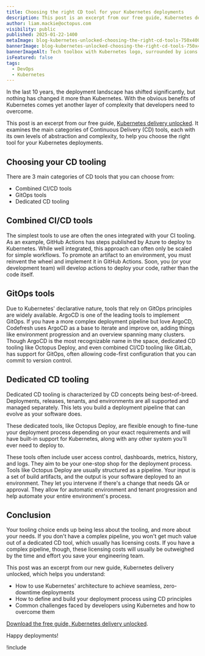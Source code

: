 ```yaml
---
title: Choosing the right CD tool for your Kubernetes deployments
description: This post is an excerpt from our free guide, Kubernetes delivery unlocked. It examines the main categories of Continuous Delivery tools.
author: liam.mackie@octopus.com
visibility: public
published: 2025-01-22-1400
metaImage: blog-kubernetes-unlocked-choosing-the-right-cd-tools-750x400.png
bannerImage: blog-kubernetes-unlocked-choosing-the-right-cd-tools-750x400.png
bannerImageAlt: Tech toolbox with Kubernetes logo, surrounded by icons for GitHub, Docker, Kubernetes, AWS, and Octopus Deploy, connected by a CD pipeline.
isFeatured: false
tags: 
  - DevOps
  - Kubernetes
---
```


In the last 10 years, the deployment landscape has shifted significantly, but nothing has changed it more than Kubernetes. With the obvious benefits of Kubernetes comes yet another layer of complexity that developers need to overcome.

This post is an excerpt from our free guide, [Kubernetes delivery unlocked](https://oc.to/k8s-delivery-unlocked-excerpts-blog). It examines the main categories of Continuous Delivery (CD) tools, each with its own levels of abstraction and complexity, to help you choose the right tool for your Kubernetes deployments. 

## Choosing your CD tooling

There are 3 main categories of CD tools that you can choose from:

- Combined CI/CD tools
- GitOps tools
- Dedicated CD tooling

## Combined CI/CD tools

The simplest tools to use are often the ones integrated with your CI tooling. As an example, GitHub Actions has steps published by Azure to deploy to Kubernetes. While well integrated, this approach can often only be scaled for simple workflows. To promote an artifact to an environment, you must reinvent the wheel and implement it in GitHub Actions. Soon, you (or your development team) will develop actions to deploy your code, rather than the code itself.

## GitOps tools

Due to Kubernetes' declarative nature, tools that rely on GitOps principles are widely available. ArgoCD is one of the leading tools to implement GitOps. If you have a more complex deployment pipeline but love ArgoCD, Codefresh uses ArgoCD as a base to iterate and improve on, adding things like environment progression and an overview spanning many clusters. Though ArgoCD is the most recognizable name in the space, dedicated CD tooling like Octopus Deploy, and even combined CI/CD tooling like GitLab, has support for GitOps, often allowing code-first configuration that you can commit to version control.

## Dedicated CD tooling

Dedicated CD tooling is characterized by CD concepts being best-of-breed. Deployments, releases, tenants, and environments are all supported and managed separately. This lets you build a deployment pipeline that can evolve as your software does.

These dedicated tools, like Octopus Deploy, are flexible enough to fine-tune your deployment process depending on your exact requirements and will have built-in support for Kubernetes, along with any other system you'll ever need to deploy to.

These tools often include user access control, dashboards, metrics, history, and logs. They aim to be your one-stop shop for the deployment process. Tools like Octopus Deploy are usually structured as a pipeline. Your input is a set of build artifacts, and the output is your software deployed to an environment. They let you intervene if there's a change that needs QA or approval. They allow for automatic environment and tenant progression and help automate your entire environment's process.

## Conclusion 

Your tooling choice ends up being less about the tooling, and more about your needs. If you don't have a complex pipeline, you won't get much value out of a dedicated CD tool, which usually has licensing costs. If you have a complex pipeline, though, these licensing costs will usually be outweighed by the time and effort you save your engineering team.

This post was an excerpt from our new guide, Kubernetes delivery unlocked, which helps you understand:

- How to use Kubernetes' architecture to achieve seamless, zero-downtime deployments
- How to define and build your deployment process using CD principles
- Common challenges faced by developers using Kubernetes and how to overcome them

[Download the free guide, Kubernetes delivery unlocked](https://oc.to/k8s-delivery-unlocked-excerpts-blog).

Happy deployments! 

!include <related-content>
